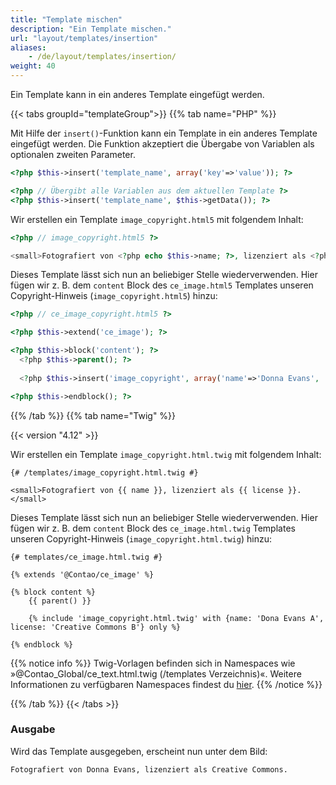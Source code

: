 ```yaml
---
title: "Template mischen"
description: "Ein Template mischen."
url: "layout/templates/insertion"
aliases:
    - /de/layout/templates/insertion/
weight: 40
---
```



Ein Template kann in ein anderes Template eingefügt werden. 


{{< tabs groupId="templateGroup">}}
{{% tab name="PHP" %}}


Mit Hilfe der `insert()`-Funktion kann ein Template in ein anderes Template eingefügt werden. Die Funktion akzeptiert 
die Übergabe von Variablen als optionalen zweiten Parameter.

```php
<?php $this->insert('template_name', array('key'=>'value')); ?>

<?php // Übergibt alle Variablen aus dem aktuellen Template ?>
<?php $this->insert('template_name', $this->getData()); ?>
```

Wir erstellen ein Template `image_copyright.html5` mit folgendem Inhalt:

```php
<?php // image_copyright.html5 ?>

<small>Fotografiert von <?php echo $this->name; ?>, lizenziert als <?php echo $this->license; ?>.</small>
```

Dieses Template lässt sich nun an beliebiger Stelle wiederverwenden. Hier fügen wir z.&nbsp;B. dem `content` Block des
`ce_image.html5` Templates unseren Copyright-Hinweis (`image_copyright.html5`) hinzu:

```php
<?php // ce_image_copyright.html5 ?>

<?php $this->extend('ce_image'); ?>

<?php $this->block('content'); ?>
  <?php $this->parent(); ?>
  
  <?php $this->insert('image_copyright', array('name'=>'Donna Evans', 'license'=>'Creative Commons')); ?>

<?php $this->endblock(); ?>
```


{{% /tab %}}
{{% tab name="Twig" %}}



{{< version "4.12" >}}

Wir erstellen ein Template `image_copyright.html.twig` mit folgendem Inhalt:

```twig
{# /templates/image_copyright.html.twig #}

<small>Fotografiert von {{ name }}, lizenziert als {{ license }}.</small>
```

Dieses Template lässt sich nun an beliebiger Stelle wiederverwenden. Hier fügen wir z.&nbsp;B. dem `content` Block des
`ce_image.html.twig` Templates unseren Copyright-Hinweis (`image_copyright.html.twig`) hinzu:


```twig
{# templates/ce_image.html.twig #}

{% extends '@Contao/ce_image' %}

{% block content %}
    {{ parent() }}
    
    {% include 'image_copyright.html.twig' with {name: 'Dona Evans A', license: 'Creative Commons B'} only %}

{% endblock %}
```

{{% notice info %}}
Twig-Vorlagen befinden sich in Namespaces wie »@Contao_Global/ce_text.html.twig (/templates Verzeichnis)«. Weitere 
Informationen zu verfügbaren Namespaces findest du [hier](https://docs.contao.org/dev/framework/templates/twig/#namespace-magic).
{{% /notice %}}


{{% /tab %}}
{{< /tabs >}}


### Ausgabe

Wird das Template ausgegeben, erscheint nun unter dem Bild:

```html
Fotografiert von Donna Evans, lizenziert als Creative Commons.
```
